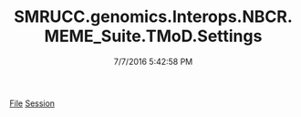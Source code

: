 ﻿---
title: SMRUCC.genomics.Interops.NBCR.MEME_Suite.TMoD.Settings
date: 7/7/2016 5:42:58 PM
---

[File](T-SMRUCC.genomics.Interops.NBCR.MEME_Suite.TMoD.Settings.File.html)
[Session](T-SMRUCC.genomics.Interops.NBCR.MEME_Suite.TMoD.Settings.Session.html)
